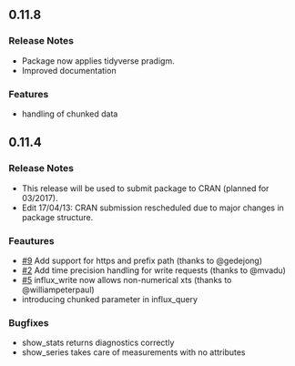## 0.11.8

### Release Notes

- Package now applies tidyverse pradigm.
- Improved documentation

### Features

- handling of chunked data 

## 0.11.4

### Release Notes

- This release will be used to submit package to CRAN (planned for 03/2017).
- Edit 17/04/13: CRAN submission rescheduled due to major changes in package structure.

### Feautures

- [#9](https://github.com/dleutnant/influxdbr/pull/9) Add support for https and prefix path (thanks to @gedejong)
- [#2](https://github.com/dleutnant/influxdbr/pull/2) Add time precision handling for write requests (thanks to @mvadu)
- [#5](https://github.com/dleutnant/influxdbr/pull/5) influx_write now allows non-numerical xts (thanks to @williampeterpaul)
- introducing chunked parameter in influx_query 

### Bugfixes

- show_stats returns diagnostics correctly
- show_series takes care of measurements with no attributes



